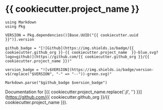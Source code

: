 # {{ cookiecutter.project_name }}


```@eval
using Markdown
using Pkg

VERSION = Pkg.dependencies()[Base.UUID("{{ cookiecutter.uuid }}")].version

github_badge = "[![Github](https://img.shields.io/badge/{{  cookiecutter.github_org }}-{{ cookiecutter.project_name  }}-blue.svg?logo=github)](https://github.com/{{ cookiecutter.github_org }}/{{ cookiecutter.project_name }})"

version_badge = "![v$VERSION](https://img.shields.io/badge/version-v$(replace("$VERSION", "-" => "--"))-green.svg)"

Markdown.parse("$github_badge $version_badge")
```

Documentation for [{{ cookiecutter.project_name.replace('.jl', '') }}](https://github.com/{{ cookiecutter.github_org }}/{{ cookiecutter.project_name }}).

